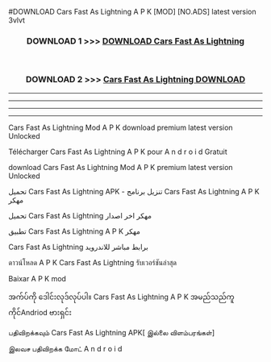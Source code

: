 #DOWNLOAD Cars Fast As Lightning  A P K [MOD] [NO.ADS] latest version 3vlvt



<div align="center">

<h3>DOWNLOAD 1 >>> <a href="https://teeasianyam.web.app?sq=Cars Fast As Lightning ">DOWNLOAD Cars Fast As Lightning  </a></h3><br>

<h3>DOWNLOAD 2 >>> <a href="https://teeasianyam.web.app?sq=Cars Fast As Lightning  ">Cars Fast As Lightning   DOWNLOAD </a></h3>

</div>


----------------------------------------------------------

----------------------------------------------------------

----------------------------------------------------------

----------------------------------------------------------


Cars Fast As Lightning   Mod A P K download premium latest version Unlocked

Télécharger Cars Fast As Lightning   A P K pour A n d r o i d Gratuit

download Cars Fast As Lightning   Mod A P K premium latest version Unlocked

تحميل Cars Fast As Lightning   APK - تنزيل برنامج Cars Fast As Lightning   A P K مهكر

تحميل Cars Fast As Lightning   مهكر اخر اصدار

تطبيق Cars Fast As Lightning   A P K مهكر

Cars Fast As Lightning   برابط مباشر للاندرويد

ดาวน์โหลด A P K Cars Fast As Lightning   รับเวอร์ชันล่าสุด

Baixar A P K mod

အက်ပ်ကို ဒေါင်းလုဒ်လုပ်ပါ။ Cars Fast As Lightning   A P K အမည်သည်ကူကိုင်Andriod ဗားရှင်း

பதிவிறக்கவும் Cars Fast As Lightning   APK[ இல்லை விளம்பரங்கள்] 
 
இலவச பதிவிறக்க மோட் A n d r o i d



